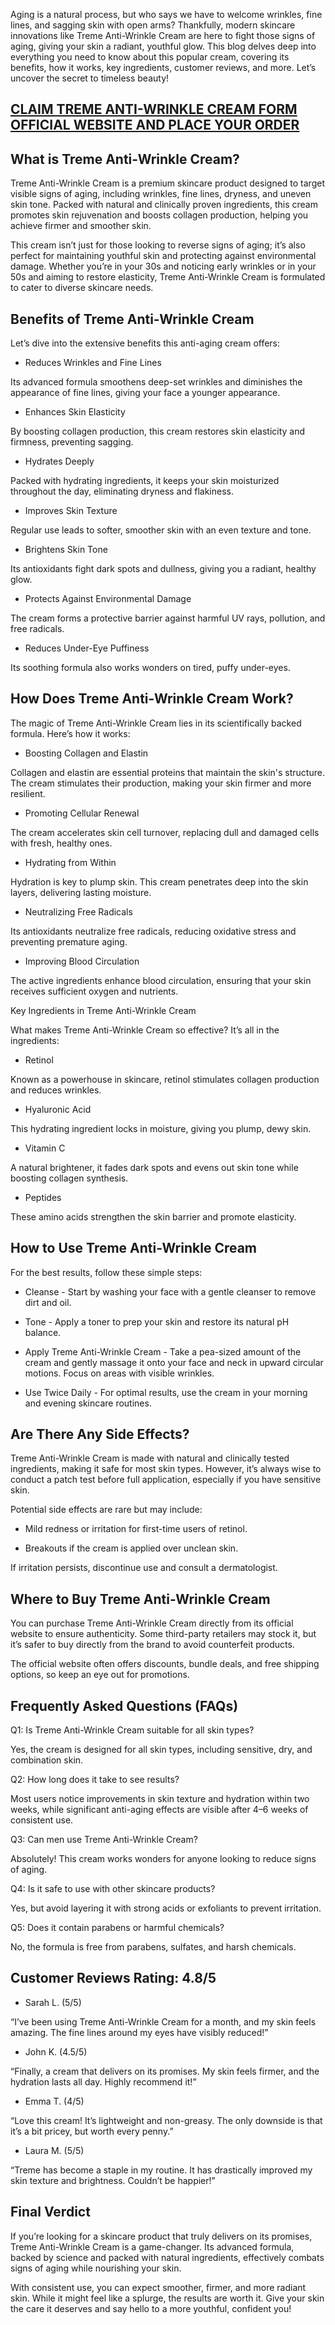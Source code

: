 Aging is a natural process, but who says we have to welcome wrinkles, fine lines, and sagging skin with open arms? Thankfully, modern skincare innovations like Treme Anti-Wrinkle Cream are here to fight those signs of aging, giving your skin a radiant, youthful glow. This blog delves deep into everything you need to know about this popular cream, covering its benefits, how it works, key ingredients, customer reviews, and more. Let’s uncover the secret to timeless beauty!

## [CLAIM TREME ANTI-WRINKLE CREAM FORM OFFICIAL WEBSITE AND PLACE YOUR ORDER](https://atozsupplement.com/treme-anti-wrinkle-cream/)

## What is Treme Anti-Wrinkle Cream?

Treme Anti-Wrinkle Cream is a premium skincare product designed to target visible signs of aging, including wrinkles, fine lines, dryness, and uneven skin tone. Packed with natural and clinically proven ingredients, this cream promotes skin rejuvenation and boosts collagen production, helping you achieve firmer and smoother skin.

This cream isn’t just for those looking to reverse signs of aging; it’s also perfect for maintaining youthful skin and protecting against environmental damage. Whether you’re in your 30s and noticing early wrinkles or in your 50s and aiming to restore elasticity, Treme Anti-Wrinkle Cream is formulated to cater to diverse skincare needs.

## Benefits of Treme Anti-Wrinkle Cream

Let’s dive into the extensive benefits this anti-aging cream offers:

- Reduces Wrinkles and Fine Lines
    
Its advanced formula smoothens deep-set wrinkles and diminishes the appearance of fine lines, giving your face a younger appearance.

- Enhances Skin Elasticity
    
By boosting collagen production, this cream restores skin elasticity and firmness, preventing sagging.

- Hydrates Deeply
    
Packed with hydrating ingredients, it keeps your skin moisturized throughout the day, eliminating dryness and flakiness.

- Improves Skin Texture
    
Regular use leads to softer, smoother skin with an even texture and tone.

- Brightens Skin Tone
    
Its antioxidants fight dark spots and dullness, giving you a radiant, healthy glow.

- Protects Against Environmental Damage
    
The cream forms a protective barrier against harmful UV rays, pollution, and free radicals.

- Reduces Under-Eye Puffiness
    
Its soothing formula also works wonders on tired, puffy under-eyes.

## How Does Treme Anti-Wrinkle Cream Work?

The magic of Treme Anti-Wrinkle Cream lies in its scientifically backed formula. Here’s how it works:

- Boosting Collagen and Elastin
    
Collagen and elastin are essential proteins that maintain the skin's structure. The cream stimulates their production, making your skin firmer and more resilient.

- Promoting Cellular Renewal
    
The cream accelerates skin cell turnover, replacing dull and damaged cells with fresh, healthy ones.

- Hydrating from Within
    
Hydration is key to plump skin. This cream penetrates deep into the skin layers, delivering lasting moisture.

- Neutralizing Free Radicals
    
Its antioxidants neutralize free radicals, reducing oxidative stress and preventing premature aging.

- Improving Blood Circulation
    
The active ingredients enhance blood circulation, ensuring that your skin receives sufficient oxygen and nutrients.

Key Ingredients in Treme Anti-Wrinkle Cream

What makes Treme Anti-Wrinkle Cream so effective? It’s all in the ingredients:

- Retinol
    
Known as a powerhouse in skincare, retinol stimulates collagen production and reduces wrinkles.

- Hyaluronic Acid
    
This hydrating ingredient locks in moisture, giving you plump, dewy skin.

- Vitamin C
    
A natural brightener, it fades dark spots and evens out skin tone while boosting collagen synthesis.

- Peptides
    
These amino acids strengthen the skin barrier and promote elasticity.

## How to Use Treme Anti-Wrinkle Cream

For the best results, follow these simple steps:

- Cleanse - Start by washing your face with a gentle cleanser to remove dirt and oil.

- Tone - Apply a toner to prep your skin and restore its natural pH balance.

- Apply Treme Anti-Wrinkle Cream - Take a pea-sized amount of the cream and gently massage it onto your face and neck in upward circular motions. Focus on areas with visible wrinkles.

- Use Twice Daily - For optimal results, use the cream in your morning and evening skincare routines.

## Are There Any Side Effects?

Treme Anti-Wrinkle Cream is made with natural and clinically tested ingredients, making it safe for most skin types. However, it’s always wise to conduct a patch test before full application, especially if you have sensitive skin.

Potential side effects are rare but may include:

- Mild redness or irritation for first-time users of retinol.
    
- Breakouts if the cream is applied over unclean skin.

If irritation persists, discontinue use and consult a dermatologist.

## Where to Buy Treme Anti-Wrinkle Cream

You can purchase Treme Anti-Wrinkle Cream directly from its official website to ensure authenticity. Some third-party retailers may stock it, but it’s safer to buy directly from the brand to avoid counterfeit products.

The official website often offers discounts, bundle deals, and free shipping options, so keep an eye out for promotions.

## Frequently Asked Questions (FAQs)

Q1: Is Treme Anti-Wrinkle Cream suitable for all skin types?

Yes, the cream is designed for all skin types, including sensitive, dry, and combination skin.

Q2: How long does it take to see results?

Most users notice improvements in skin texture and hydration within two weeks, while significant anti-aging effects are visible after 4–6 weeks of consistent use.

Q3: Can men use Treme Anti-Wrinkle Cream?

Absolutely! This cream works wonders for anyone looking to reduce signs of aging.

Q4: Is it safe to use with other skincare products?

Yes, but avoid layering it with strong acids or exfoliants to prevent irritation.

Q5: Does it contain parabens or harmful chemicals?

No, the formula is free from parabens, sulfates, and harsh chemicals.

## Customer Reviews Rating: 4.8/5

 - Sarah L. (5/5)
    
“I’ve been using Treme Anti-Wrinkle Cream for a month, and my skin feels amazing. The fine lines around my eyes have visibly reduced!”

 - John K. (4.5/5)
    
“Finally, a cream that delivers on its promises. My skin feels firmer, and the hydration lasts all day. Highly recommend it!”

 - Emma T. (4/5)
    
“Love this cream! It’s lightweight and non-greasy. The only downside is that it’s a bit pricey, but worth every penny.”

 - Laura M. (5/5)
    
“Treme has become a staple in my routine. It has drastically improved my skin texture and brightness. Couldn’t be happier!”

## Final Verdict

If you’re looking for a skincare product that truly delivers on its promises, Treme Anti-Wrinkle Cream is a game-changer. Its advanced formula, backed by science and packed with natural ingredients, effectively combats signs of aging while nourishing your skin.

With consistent use, you can expect smoother, firmer, and more radiant skin. While it might feel like a splurge, the results are worth it. Give your skin the care it deserves and say hello to a more youthful, confident you!
